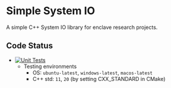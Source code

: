 # Simple System IO

A simple C++ System IO library for enclave research projects.

## Code Status
- [![Unit Tests](https://github.com/zhenghaven/SimpleSysIO/actions/workflows/unit-tests.yaml/badge.svg?branch=main)](https://github.com/zhenghaven/SimpleSysIO/actions/workflows/unit-tests.yaml)
	- Testing environments
		- OS: `ubuntu-latest`, `windows-latest`, `macos-latest`
		- C++ std: `11`, `20` (by setting CXX_STANDARD in CMake)
